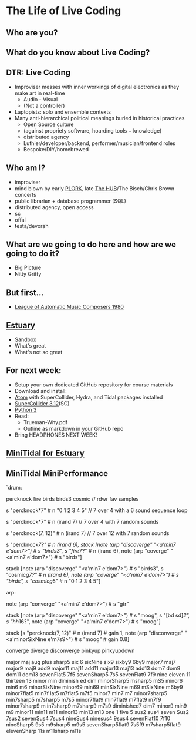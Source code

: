# The Life of Live Coding

## Who are you?

## What do you know about Live Coding?

## DTR: Live Coding
- Improviser messes with inner workings of digital electronics as they make art in real-time
  - Audio - Visual
  - (Not a controller)
- Laptopists: solo and ensemble contexts
- Many anti-hierarchical political meanings buried in historical practices
  - Open Source culture
  - (against propriety software, hoarding tools + knowledge)
  - distributed agency
  - Luthier/developer/backend, performer/musician/frontend roles
  - Bespoke/DIY/homebrewed

## Who am I?
- improviser
- mind blown by early [PLORK](http://plork.deptcpanel.princeton.edu/listen/NYC/), late [The HUB](http://crossfade.walkerart.org/brownbischoff/)/The Bisch/Chris Brown concerts
- public librarian + database programmer (SQL)
- distributed agency, open access
- sc
- offal
- testa/devorah

## What are we going to do here and how are we going to do it?
- Big Picture
- Nitty Gritty

## But first...
  - [League of Automatic Music Composers 1980](https://acousmata.com/post/893801464/martian-folk-music)

## [Estuary](https://estuary.mcmaster.ca/)
- Sandbox
- What's great
- What's not so great

## For next week:
  - Setup your own dedicated GitHub repository for course materials
  - Download and install:
  - [Atom](https://atom.io/) with SuperCollider, Hydra, and Tidal packages installed
  - [SuperCollider 3.12](https://supercollider.github.io/)(SC)
  - [Python 3](https://www.python.org/downloads/)
  - Read:
    - Trueman-Why.pdf
    - Outline as markdown in your GitHub repo
  - Bring HEADPHONES NEXT WEEK!

## [MiniTidal for Estuary](https://github.com/carltesta/workshops/blob/main/minitidal_reference.md)

## MiniTidal MiniPerformance

`drum:

percknock fire birds birds3 cosmic // rdwr fav samples

s "percknock*7" # n "0 1 2 3 4 5" // 7 over 4 with a 6 sound sequence loop

s "percknock*7" # n (irand 7) // 7 over 4 with 7 random sounds

s "percknock(7, 12)" # n (irand 7) // 7 over 12 with 7 random sounds

s "percknock*7?" # n (irand 6),
stack [note (arp "discoverge" "<a'min7 e'dom7>") # s "birds3",
s "fire*7?" # n (irand 6),
note (arp "coverge" "<a'min7 e'dom7>") # s "birds"]

stack [note (arp "discoverge" "<a'min7 e'dom7>") # s "birds3",
s "cosmicg*7?" # n (irand 6),
note (arp "coverge" "<a'min7 e'dom7>") # s "birds",
s "cosmicg*5" # n "0 1 2 3 4 5"]

arp:

note (arp “converge” "<a'min7 e'dom7>") # s "gtr"

stack [note (arp "discoverge" "<a'min7 e'dom7>") # s "moog",
s "[bd sd]*2", s "hh*16?",
note (arp "coverge" "<a'min7 e'dom7>") # s "moog"]

stack [s "percknock(7, 12)" # n (irand 7) # gain 1,
note (arp "disconverge" "<a'minorSixNine e'm7s9>") # s "moog" # gain 0.8]

converge diverge disconverge pinkyup pinkyupdown

major maj aug plus sharp5 six 6 sixNine six9 sixby9 6by9 major7 maj7 major9 maj9 add9 major11 maj11 add11 major13 maj13 add13 dom7 dom9 dom11 dom13 sevenFlat5 7f5 sevenSharp5 7s5 sevenFlat9 7f9 nine eleven 11 thirteen 13 minor min diminish ed dim minorSharp5 msharp5 mS5 minor6 min6 m6 minorSixNine minor69 min69 minSixNine m69 mSixNine m6by9 minor7flat5 min7f lat5 m7flat5 m7f5 minor7 min7 m7 minor7sharp5 min7sharp5 m7sharp5 m7s5 minor7flat9 min7flat9 m7flat9 m7f9 minor7sharp9 m in7sharp9 m7sharp9 m7s9 diminished7 dim7 minor9 min9 m9 minor11 min11 m11 minor13 min13 m13 one 1 five 5 sus2 sus4 seven Sus2 7sus2 sevenSus4 7sus4 nineSus4 ninesus4 9sus4 sevenFlat10 7f10 nineSharp5 9s5 m9sharp5 m9s5 sevenSharp5flat9 7s5f9 m7sharp5flat9 elevenSharp 11s m11sharp m11s`
